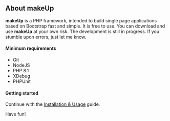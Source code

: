 ## About makeUp

**makeUp** is a PHP framework, intended to build single page applications based on Bootstrap fast and simple. It is free to use. You can download and use **makeUp** at your own risk. The development is still in progress. If you stumble upon errors, just let me know.

#### Minimum requirements

* Git
* NodeJS
* PHP 8.1
* XDebug
* PHPUnit

#### Getting started

Continue with the [Installation & Usage](https://github.com/dahas/makeup2/wiki/01.-Installation-&-Usage) guide.

Have fun!
